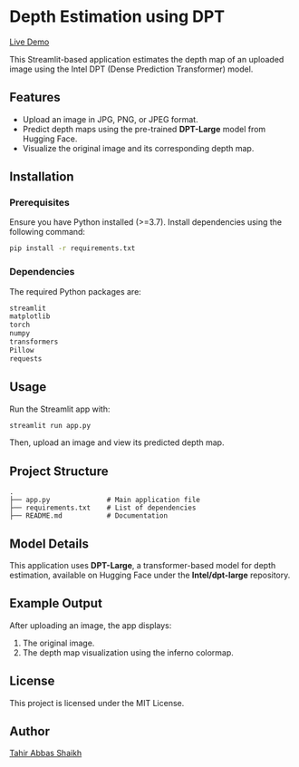 # Depth Estimation using DPT

[Live Demo](https://huggingface.co/spaces/Tahir5/Depth-Estimation-DPT)

This Streamlit-based application estimates the depth map of an uploaded image using the Intel DPT (Dense Prediction Transformer) model.

## Features
- Upload an image in JPG, PNG, or JPEG format.
- Predict depth maps using the pre-trained **DPT-Large** model from Hugging Face.
- Visualize the original image and its corresponding depth map.

## Installation

### Prerequisites
Ensure you have Python installed (>=3.7). Install dependencies using the following command:

```bash
pip install -r requirements.txt
```

### Dependencies
The required Python packages are:
```txt
streamlit
matplotlib
torch
numpy
transformers
Pillow
requests
```

## Usage
Run the Streamlit app with:

```bash
streamlit run app.py
```

Then, upload an image and view its predicted depth map.

## Project Structure
```
.
├── app.py              # Main application file
├── requirements.txt    # List of dependencies
├── README.md           # Documentation
```

## Model Details
This application uses **DPT-Large**, a transformer-based model for depth estimation, available on Hugging Face under the **Intel/dpt-large** repository.

## Example Output
After uploading an image, the app displays:
1. The original image.
2. The depth map visualization using the inferno colormap.

## License
This project is licensed under the MIT License.

## Author
[Tahir Abbas Shaikh](https://github.com/Tahir-Abbas-555)

